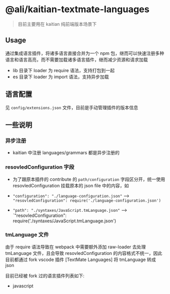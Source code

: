 # @ali/kaitian-textmate-languages
> 目前主要用在 kaitian 纯前端版本场景下

## Usage
通过集成语言插件，将诸多语言直接合并为一个 npm 包，继而可以快速注册多种语言和语言高亮，而不需要加载诸多语言插件，继而减少资源和请求加载
* lib 目录下 loader 为 require 语法，支持打包到一起
* es 目录下 loader 为 import 语法，支持异步加载

## 语言配置
见 `config/extensions.json` 文件，目前是手动管理插件的版本信息

## 一些说明
### 异步注册
* kaitian 中注册 languages/grammars 都是异步注册的

### resovledConfiguration 字段
* 为了跟原本插件的 contribute 的 `path/configuration` 字段区分开，统一使用 resovledConfiguration 挂载原本的 json file 中的内容，如

* `"configuration": "./language-configuration.json"` --> `"resovledConfiguration": require('./language-configuration.json')`
* `"path": "./syntaxes/JavaScript.tmLanguage.json"` --> `"resovledConfiguration": require('./syntaxes/JavaScript.tmLanguage.json')

### tmLanguage 文件
由于 require 语法导致在 webpack 中需要额外添加 raw-loader 去处理 tmLanguage 文件，且会导致 resovledConfiguration 的内容格式不统一，因此目前都通过 fork vscode 插件 [TextMate Languages] 将 tmLanguage 转成 json

目前已经被 fork 过的语言插件列表如下:
* javascript
